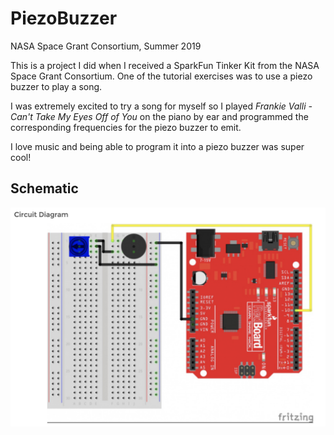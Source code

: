 # PiezoBuzzer
NASA Space Grant Consortium, Summer 2019

This is a project I did when I received a SparkFun Tinker Kit from the NASA Space Grant Consortium. One of the tutorial exercises was to use a piezo buzzer to play a song. 

I was extremely excited to try a song for myself so I played *Frankie Valli - Can't Take My Eyes Off of You* on the piano by ear and programmed the corresponding frequencies for the piezo buzzer to emit.

I love music and being able to program it into a piezo buzzer was super cool!

## Schematic 
![Schematic](Schematic.png)
